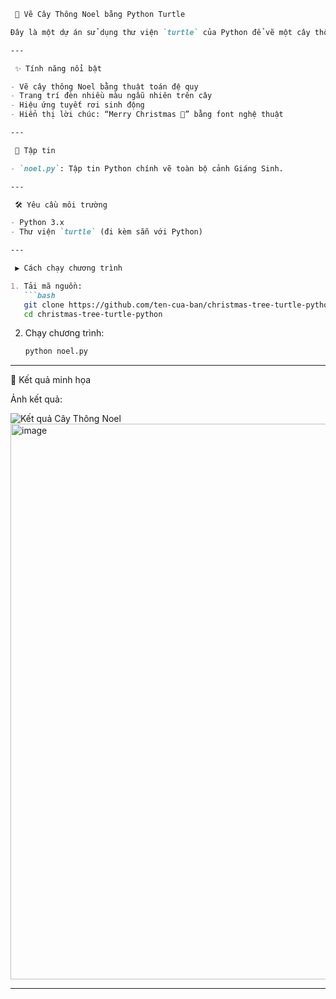 ````markdown
 🎄 Vẽ Cây Thông Noel bằng Python Turtle

Đây là một dự án sử dụng thư viện `turtle` của Python để vẽ một cây thông Noel sinh động với hiệu ứng tuyết rơi, đèn trang trí và lời chúc Giáng Sinh.

---

 ✨ Tính năng nổi bật

- Vẽ cây thông Noel bằng thuật toán đệ quy
- Trang trí đèn nhiều màu ngẫu nhiên trên cây
- Hiệu ứng tuyết rơi sinh động
- Hiển thị lời chúc: “Merry Christmas 🎅” bằng font nghệ thuật

---

 📂 Tập tin

- `noel.py`: Tập tin Python chính vẽ toàn bộ cảnh Giáng Sinh.

---

 🛠️ Yêu cầu môi trường

- Python 3.x  
- Thư viện `turtle` (đi kèm sẵn với Python)

---

 ▶️ Cách chạy chương trình

1. Tải mã nguồn:
   ```bash
   git clone https://github.com/ten-cua-ban/christmas-tree-turtle-python.git
   cd christmas-tree-turtle-python
````

2. Chạy chương trình:

   ```bash
   python noel.py
   ```

---

 📸 Kết quả minh họa

 Ảnh kết quả:


![Kết quả Cây Thông Noel](<img width="957" height="889" alt="image" src="https://github.com/user-attachments/assets/14c2ade8-016a-4620-bc4d-e2215c989bc4" />
)
<img width="957" height="889" alt="image" src="https://github.com/user-attachments/assets/0c1740ee-ffab-4ead-a0b1-076e9f3318ea" />

---


